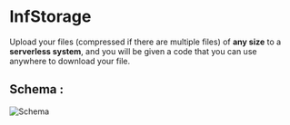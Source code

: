 # InfStorage

Upload your files (compressed if there are multiple files) of **any size** to a **serverless system**, and you will be given a code that you can use anywhere to download your file.

## Schema : 
![Schema](https://raw.githubusercontent.com/MrTigerST/InfStorage/refs/heads/main/InfStorage_Schema.png)
